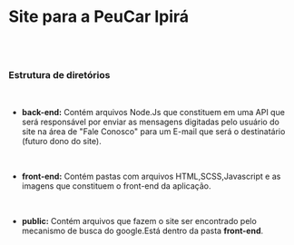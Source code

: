 # Site para a PeuCar Ipirá

<br><br>

### Estrutura de diretórios

<br>

- **back-end:** Contém arquivos Node.Js que constituem em uma API que será responsável por enviar as mensagens digitadas pelo usuário do site na área de "Fale Conosco" para um E-mail que será o destinatário (futuro dono do site).

<br>

- **front-end:** Contém pastas com arquivos HTML,SCSS,Javascript e as imagens que constituem o front-end da aplicação.

<br>

- **public:** Contém arquivos que fazem o site ser encontrado pelo mecanismo de busca do google.Está dentro da pasta **front-end**.